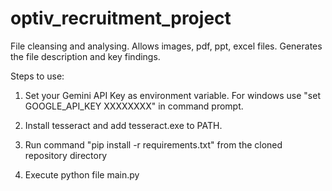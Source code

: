 # optiv_recruitment_project
File cleansing and analysing. Allows images, pdf, ppt, excel files. Generates the file description and key findings.

Steps to use:
1) Set your Gemini API Key as environment variable. For windows use "set GOOGLE_API_KEY XXXXXXXX" in command prompt.

2) Install tesseract and add tesseract.exe to PATH.

3) Run command "pip install -r requirements.txt" from the cloned repository directory

4) Execute python file main.py
